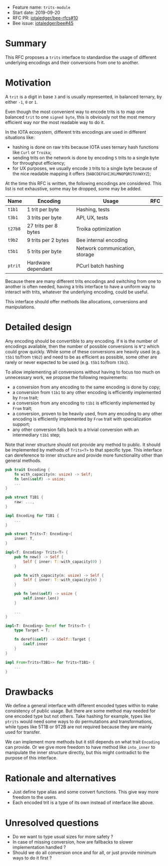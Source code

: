 + Feature name: `trits-module`
+ Start date: 2019-09-20
+ RFC PR: [iotaledger/bee-rfcs#10](https://github.com/iotaledger/bee-rfcs/pull/10)
+ Bee issue: [iotaledger/bee#45](https://github.com/iotaledger/bee/issues/45)

# Summary

This RFC proposes a `trits` interface to standardise the usage of different underlying encodings and their conversions from one to another.

# Motivation

A `trit` is a digit in base `3` and is usually represented, in balanced ternary, by either `-1`, `0` or `1`.

Even though the most convenient way to encode trits is to map one balanced `trit` to one `signed byte`, this is obviously not the most memory efficient way nor the most readable way to do it.

In the IOTA ecosystem, different trits encodings are used in different situations like:

- hashing is done on raw trits because IOTA uses ternary hash functions like `Curl` or `Troika`;
- sending trits on the network is done by encoding `5` trits to a single byte for throughput efficiency;
- for UX purposes, we usually encode `3` trits to a single byte because of the nice readable mapping it offers (`9ABCDEFGHIJKLMNOPQRSTUVWXYZ`);

At the time this RFC is written, the following encodings are considered. This list is not exhaustive, some may be dropped, some may be added.

| Name    | Encoding              | Usage                           | RFC |
| ------- | --------------------- | ------------------------------- | --- |
| `t1b1`  | 1 trit per byte       | Hashing, tests                  |     |
| `t3b1`  | 3 trits per byte      | API, UX, tests                  |     |
| `t27b8` | 27 trits per 8 bytes  | Troika optimization             |     |
| `t9b2`  | 9 trits per 2 bytes   | Bee internal encoding           |     |
| `t5b1`  | 5 trits per byte      | Network communication, storage  |     |
| `ptrit` | Hardware dependant    | PCurl batch hashing             |     |

Because there are many different trits encodings and switching from one to another is often needed, having a trits interface to have a uniform way to interact with trits, whatever the underlying encoding, could be useful.

This interface should offer methods like allocations, conversions and manipulations.

# Detailed design

Any encoding should be convertible to any encoding. If `N` is the number of encodings available, then the number of possible conversions is `N^2` which could grow quickly. While some of these conversions are heavily used (e.g. `t5b1` to/from `t9b2`) and need to be as efficient as possible, some other are rarely or never expected to be used (e.g. `t5b1` to/from `t3b1`).

To allow implementing all conversions without having to focus too much on unnecessary work, we propose the following requirements:
- a conversion from any encoding to the same encoding is done by copy;
- a conversion from `t1b1` to any other encoding is efficiently implemented by `From` trait;
- a conversion from any encoding to `t1b1` is efficiently implemented by `From` trait;
- a conversion, proven to be heavily used, from any encoding to any other encoding is efficiently implemented by `From` trait with specialization support;
- any other conversion falls back to a trivial conversion with an intermediary `t1b1` step;

Note that inner structure should not provide any method to public. It should be
implemented by methods of `Trits<T>` to that specific type. This interface can
dereference to inner structure and provide more functionality other than general
methods.

```rust
pub trait Encoding {
    fn with_capacity(n: usize) -> Self;
    fn len(&self) -> usize;
    ...
}

pub struct T1B1 {
    raw: ...,
}

impl Encoding for T1B1 {
    ...
}

pub struct Trits<T: Encoding>{
    inner: T,
}

impl<T: Encoding> Trits<T> {
    pub fn new() -> Self {
        Self { inner: T::with_capacity(0) }
    }

    pub fn with_capacity(n: usize) -> Self {
        Self { inner: T::with_capacity(n) }
    }

    pub fn len(&self) -> usize {
        self.inner.len()
    }

    ...
}

impl<T: Encoding> Deref for Trits<T> {
    type Target = T;

    fn deref(&self) -> &Self::Target {
        &self.inner
    }
}

impl From<Trits<T3B1>> for Trits<T1B1> {
    ...
}
```

# Drawbacks

We define a general interface with different encoded types within to make
consistency of public usage. But there are some method may needed for one
encoded type but not others. Take hashing for example, types like `ptrits` would
need some ways to do permutations and transformations, while types like 5T1B or
9T2B are not required because they are mainly used for transfer.

We can implement more methods but it still depends on what trait `Encoding` can
provide. Or we give more freedom to have method like `into_inner` to manipulate
the inner structure directly, but this might contradict to the purpose of this
interface.

# Rationale and alternatives

- Just define type alias and some convert functions. This give way more freedom to the users.
- Each encoded trit is a type of its own instead of interface like above.

# Unresolved questions

- Do we want to type usual sizes for more safety ?
- In case of missing conversion, how are fallbacks to slower implementation handled ?
- Should we do all conversion once and for all, or just provide minimum ways to do it first ?
